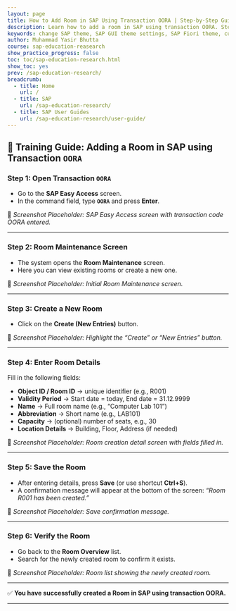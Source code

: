 ```yaml
---
layout: page
title: How to Add Room in SAP Using Transaction OORA | Step-by-Step Guide
description: Learn how to add a room in SAP using transaction OORA. Step-by-step guide with tips to define rooms in SAP Organizational Management and Real Estate.
keywords: change SAP theme, SAP GUI theme settings, SAP Fiori theme, customize SAP appearance, SAP user guide, SAP desktop theme, SAP web theme, SAP interface customization, SAP education, SAP
author: Muhammad Yasir Bhutta
course: sap-education-reasearch
show_practice_progress: false
toc: toc/sap-education-research.html
show_toc: yes
prev: /sap-education-research/
breadcrumb:
  - title: Home
    url: /
  - title: SAP
    url: /sap-education-research/
  - title: SAP User Guides
    url: /sap-education-research/user-guide/
---
```


## 📘 Training Guide: Adding a Room in SAP using Transaction `OORA`

### Step 1: Open Transaction `OORA`

* Go to the **SAP Easy Access** screen.
* In the command field, type **`OORA`** and press **Enter**.

📸 *Screenshot Placeholder: SAP Easy Access screen with transaction code OORA entered.*

---

### Step 2: Room Maintenance Screen

* The system opens the **Room Maintenance** screen.
* Here you can view existing rooms or create a new one.

📸 *Screenshot Placeholder: Initial Room Maintenance screen.*

---

### Step 3: Create a New Room

* Click on the **Create (New Entries)** button.

📸 *Screenshot Placeholder: Highlight the “Create” or “New Entries” button.*

---

### Step 4: Enter Room Details

Fill in the following fields:

* **Object ID / Room ID** → unique identifier (e.g., R001)
* **Validity Period** → Start date = today, End date = 31.12.9999
* **Name** → Full room name (e.g., “Computer Lab 101”)
* **Abbreviation** → Short name (e.g., LAB101)
* **Capacity** → (optional) number of seats, e.g., 30
* **Location Details** → Building, Floor, Address (if needed)

📸 *Screenshot Placeholder: Room creation detail screen with fields filled in.*

---

### Step 5: Save the Room

* After entering details, press **Save** (or use shortcut **Ctrl+S**).
* A confirmation message will appear at the bottom of the screen:
  *“Room R001 has been created.”*

📸 *Screenshot Placeholder: Save confirmation message.*

---

### Step 6: Verify the Room

* Go back to the **Room Overview** list.
* Search for the newly created room to confirm it exists.

📸 *Screenshot Placeholder: Room list showing the newly created room.*

---

✅ **You have successfully created a Room in SAP using transaction OORA.**

---



